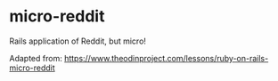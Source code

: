 # micro-reddit

Rails application of Reddit, but micro!

Adapted from:
https://www.theodinproject.com/lessons/ruby-on-rails-micro-reddit
 